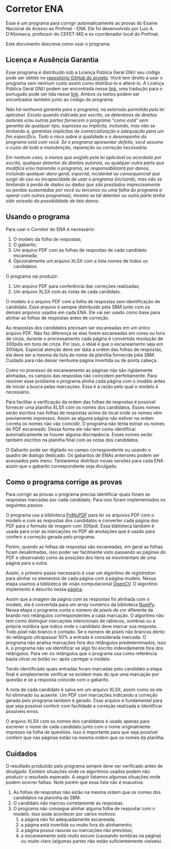 
# Corretor ENA

Esse é um programa para corrigir automaticamente as provas do Exame Nacional de Acesso ao Profmat - ENA. Ele foi desenvolvido por Luis A. D'Afonseca, professor do CEFET-MG e ex coordenador local do Profmat.

Este documento descreve como usar o programa.

## Licença e Ausência Garantia

Esse programa é distribuído sob a Licença Pública Geral GNU seu código pode ser obtido no [repositório GitHub do projeto](https://github.com/luis-dafonseca/Corretor_ENA). Você tem direito a usar o programa sem nenhum custo assim como distribui-lo e alterá-lo. A Licença Pública Geral GNU podem ser encontrada nesse [link](https://www.gnu.org/licenses/gpl-3.0.html), uma tradução para o português pode ser lida nesse [link](http://licencas.softwarelivre.org/gpl-3.0.pt-br.html). Ambos os textos podem ser encontrados também junto ao código do programa.

_Não há nenhuma garantia para o programa, na extensão permitida pela lei aplicável. Exceto quando indicado por escrito, os detentores de direitos autorais e/ou outras partes fornecem o programa "como está" sem garantia de qualquer tipo, expressa ou implícita, incluindo, mas não se limitando a, garantias implícitas de comercialização e adequação para um fim específico. Todo o risco sobre a qualidade e o desempenho do programa está com você. Se o programa apresentar defeito, você assume o custo de toda a manutenção, reparação ou correção necessária._

_Em nenhum caso, a menos que exigido pela lei aplicável ou acordado por escrito, qualquer detentor de direitos autorais, ou qualquer outra parte que modifica e/ou transmite o programa, se responsabilizará por danos, incluindo qualquer dano geral, especial, incidental ou consequencial que surgir do uso ou incapacidade de usar o programa (incluindo, mas não se limitando à perda de dados ou dados que são prestados imprecisamente ou perdas sustentadas por você ou terceiros ou uma falha do programa a operar com outros programas), mesmo se tal detentor ou outra parte tenha sido avisado da possibilidade de tais danos._

## Usando o programa

Para usar o Corretor do ENA é necessário:

1. O modelo da folha de respostas;
2. O gabarito;
3. Um arquivo PDF com as folhas de respostas de cada candidato escaneada;
4. Opcionalmente um arquivo XLSX com a lista nomes de todos os candidatos

O programa vai produzir:

1. Um arquivo PDF para conferência das correções realizadas;
2. Um arquivo XLSX com as notas de cada candidato.

O modelo é o arquivo PDF com a folha de respostas sem identificação de candidato. Esse arquivo é sempre distribuído pela SBM junto com os demais arquivos usados em cada ENA. Ele vai ser usado como base para alinhar as folhas de respostas antes de correção.

As respostas dos candidatos precisam ser escaneadas em um único arquivo PDF. Não faz diferença se elas forem escaneadas em cores ou tons de cinza, durante o processamento cada página é convertida resolução de 300pdis em tons de cinza. Por isso, o ideal é que o escaneamento seja em 300dpis. Especial atenção deve ser data a ordem das folhas de respostas, ela deve ser a mesma da lista de nome da planilha fornecida pela SBM. Cuidado para não deixar nenhuma página invertida ou de ponta cabeça.

Como no processo de escaneamento as páginas não são rigidamente alinhadas, os campos das respostas não coincidem perfeitamente. Para resolver esse problema o programa alinha cada página com o modelo antes de iniciar a busca pelas marcações. Essa é a razão pelo qual o modelo é necessário.

Para facilitar a verificação da ordem das folhas de respostas é possível fornecer uma planilha XLSX com os nomes dos candidatos. Esses nomes serão escritos nas folhas de respostas acima do local onde os nomes vêm previamente impressos. Assim se alguma página não estiver na ordem correta os nomes não vão coincidir. O programa não tenta extrair os nomes do PDF escaneado. Dessa forma ele não tem como identificar automaticamente se houver alguma discrepância. Esses nomes serão também escritos na planilha final com as notas dos candidatos.

O Gabarito pode ser digitado no campo correspondente ou usando o quadro de dialogo dedicado. Os gabaritos de ENAs anteriores podem ser acessados pelo menu. Tentaremos distribuir novas versões para cada ENA assim que o gabarito correspondente seja divulgado.

## Como o programa corrige as provas

Para corrigir as provas o programa precisa identificar quais foram as respostas marcadas por cada candidato. Para isso foram implementados os seguintes passos.

O programa usa a biblioteca [PyMuPDF](https://pymupdf.readthedocs.io/) para ler os arquivos PDF com o modelo e com as respostas dos candidatos e converter cada página dos PDF para o formato de imagem com 300pdi. Essa biblioteca também é usada para criar as marcações no PDF de anotações que é usado para conferir a correção gerada pelo programa.

Porém, quando as folhas de respostas são escaneadas, em geral as folhas ficam desalinhadas, isso poder ser facilmente visto passando as páginas do PDF e observando como as posições dos itens se movimentam de uma página para a outra.

Assim, o primeiro passo necessário é usar um algoritmo de _registration_ para alinhar os elementos de cada página com a página modelo. Nessa etapa usamos a biblioteca de visão computacional [OpenCV](https://opencv.org/). O algoritmo implemento é descrito nessa [página](https://pyimagesearch.com/2020/08/31/image-alignment-and-registration-with-opencv/).

Assim que a imagem da página com as respostas foi alinhada com o modelo, ela é convertida para um _array_ numérico da biblioteca [NumPy](https://numpy.org/). Nessa etapa o programa conta o número de _pixels_ de cor diferente de brando nos retângulos correspondentes a cada marcação. O algoritmo não tem como distinguir marcações intencionais de rabiscos, sombras ou a própria moldura que indica onde o candidato deve marcar sua resposta. Todo _pixel_ não branco é contado. Se o número de _pixels_ não brancos dento do retângulo ultrapassar 50% a entrada é considerada marcada. O programa não analisa marcações fora dos retângulos predeterminados, isso é, o programa não vai identificar se algo foi escrito indevidamente fora dos retângulos. Para ver os retângulos que o programa usa como referência basta clicar no botão `Ver` após carregar o modelo.

Tendo identificado quais entradas foram marcadas pelo candidato a etapa final é simplesmente verificar se existem mais do que uma marcação por questão e se a resposta coincide com o gabarito.

A nota de cada candidato é salva em um arquivo XLSX, assim como se ele foi eliminado ou ausente. Um PDF com marcações indicando a correção gerada pelo programa também é gerado. Esse arquivo é fundamental para que seja possível conferir com facilidade a correção realizada e identificar possíveis erros.

O arquivo XLSX com os nomes dos candidatos é usado apenas para escrever o nome de cada candidato junto com o nome originalmente impresso na folha de questões. Isso é importante para que seja possível conferir que nas páginas estão na mesma ordem que os nomes da planilha.

## Cuidados

O resultado produzido pelo programa sempre deve ser verificado antes de divulgado. Existem situações onde os algoritmos usados podem não produzir o resultado esperado. A seguir listamos algumas situações onde podem ocorrer falhas. Note porém que essa lista não é exaustiva.

1. As folhas de respostas não estão na mesma ordem que os nomes dos candidatos na planinha da SBM.
2. O candidato não marcou corretamente as respostas.
3. O programa não consegue alinhar alguma folha de respostar com o modelo. Isso pode acontecer por vários motivos:
    1. a página não foi adequadamente escaneada;
    2. a página está invertida ou muito fora do alinhamento;
    3. a página possui rasuras ou marcações não previstas;
    4. o escaneamento está muito escuro (causando sombras na página) ou muito claro (algumas partes não estão suficientemente visíveis).
